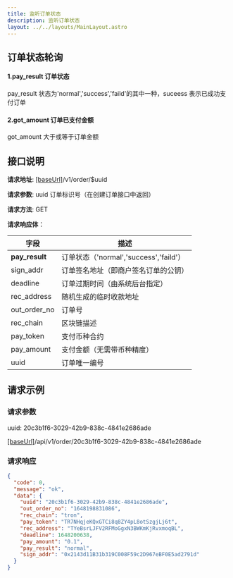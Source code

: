 ```yaml
---
title: 监听订单状态
description: 监听订单状态
layout: ../../layouts/MainLayout.astro
---
```


## 订单状态轮询

#### 1.pay_result 订单状态

pay_result 状态为'normal','success','faild'的其中一种，suceess 表示已成功支付订单

#### 2.got_amount 订单已支付金额

got_amount 大于或等于订单金额

## 接口说明

**请求地址**: [[baseUrl]](/zh-CN/variables)/v1/order/$uuid

**请求参数**: uuid 订单标识号（在创建订单接口中返回）

**请求方法**: GET

**请求响应体**：

| 字段           | 描述                                   |
| -------------- | -------------------------------------- |
| **pay_result** | 订单状态（'normal','success','faild'） |
| sign_addr      | 订单签名地址（即商户签名订单的公钥）   |
| deadline       | 订单过期时间（由系统后台指定）         |
| rec_address    | 随机生成的临时收款地址                 |
| out_order_no   | 订单号                                 |
| rec_chain      | 区块链描述                             |
| pay_token      | 支付币种合约                           |
| pay_amount     | 支付金额（无需带币种精度）             |
| uuid           | 订单唯一编号                           |

## 请求示例

### 请求参数

uuid: 20c3b1f6-3029-42b9-838c-4841e2686ade

[[baseUrl]](/zh-CN/variables)/api/v1/order/20c3b1f6-3029-42b9-838c-4841e2686ade

### 请求响应

```json
{
  "code": 0,
  "message": "ok",
  "data": {
    "uuid": "20c3b1f6-3029-42b9-838c-4841e2686ade",
    "out_order_no": "1648198831086",
    "rec_chain": "tron",
    "pay_token": "TR7NHqjeKQxGTCi8q8ZY4pL8otSzgjLj6t",
    "rec_address": "TYeBsrLJFV2RFMoGgxN3BWKmKjRvxmoqBL",
    "deadline": 1648200638,
    "pay_amount": "0.1",
    "pay_result": "normal",
    "sign_addr": "0x2143d11B31b319C008F59c2D967eBF0E5ad2791d"
  }
}
```
